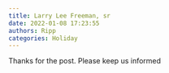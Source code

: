 ```yaml
---
title: Larry Lee Freeman, sr
date: 2022-01-08 17:23:55
authors: Ripp
categories: Holiday
---
```


 Thanks for the post. Please keep us informed